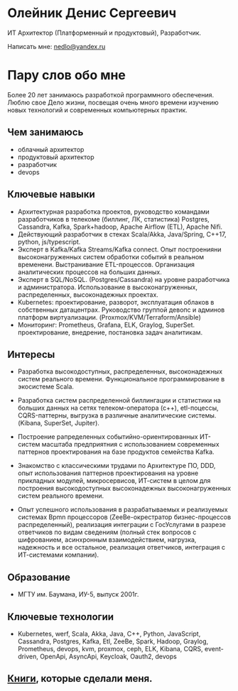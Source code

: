 # Олейник Денис Сергеевич 

ИТ Архитектор (Платформенный и продуктовый), Разработчик.

Написать мне: nedlo@yandex.ru

# Пару слов обо мне

Более 20 лет занимаюсь разработкой программного обеспечения. Люблю свое Дело жизни, посвещая очень много времени изучению новых технологий и современных компьютерных практик.

## Чем занимаюсь

- облачный архитектор
- продуктовый архитектор
- разработчик
- devops

##  Ключевые навыки

- Архитектурная разработка проектов, руководство командами разработчиков в телекоме (биллинг, ЛК, статистика)
Postgres, Cassandra, Kafka, Spark+hadoop, Apache Airflow (ETL), Apache Nifi.
- Действующий разработчик в стеках Scala/Akka, Java/Spring,  C++17, python, js/typescript.
- Эксперт в Kafka/Kafka Streams/Kafka connect. Опыт построенияни высоконагруженных систем обработки событий в реальном временени. Выстранивание ETL-процессов. Организация аналитических процессов на больших данных.
- Эксперт в SQL/NoSQL. (Postgres/Cassandra) на уровне  разработчика и администратора. Использование в высоконагруженных, распределенных, высоконадежных проектах.
- Kubernetes: проектирование, разворот, эксплуатация облаков в собственных датацентрах. Руководство группой девопс и админов платформ виртуализации. (Proxmox/KVM/Terraform/Ansible)
- Мониторинг: Prometheus, Grafana, ELK, Graylog, SuperSet. проектирование, внедрение, постановка задач аналитикам.

## Интересы

- Разработка высокодоступных, распределенных, высоконадежных систем реального времени. Функциональное программирование в экосистеме Scala.

- Разработка систем распределенной биллингации и статистики на больших данных на сетях телеком-оператора (c++),  etl-поцессы, CQRS-паттерны, выгрузка в различные аналитические системы.
(Kibana, SuperSet, Jupiter).  

- Построение рапределенных событийно-ориентированных ИТ-систем масштаба предприятния с использованием современных паттернов проектирования на базе продуктов семейства Kafka.

- Знакомство с классическими трудами по Архитектуре ПО, DDD, опыт использования паттернов проектирования на уровне прикладных модулей, микросервисов, ИТ-систем в целом для построения высокодоступных высоконадежных высоконагруженных систем реального времени.

- Опыт успешного использования в разрабатываемых и реализуемых системах Bpmn процессоров (ZeeBe-окрестратор бизнес-процессов распределенный), реализация интеграции с ГосУслугами в разрезе ответчиков по видам сведениям (полный стек вопросов с шифрованием, асинхронным взаимодействием, нагрузка, надежность и все остальное, реализация ответчиков, интеграция с ИТ-системами компании).

## Образование

- МГТУ им. Баумана, ИУ-5, выпуск 2001г.

## Ключевые технологии

- Kubernetes, werf, Scala, Akka, Java, C++, Python, JavaScript, Cassandra, Postgres, Kafka, Etl, ZeeBe, Spark, Hadoop, Graylog, Prometheus, devops, kvm, proxmox, ceph, ELK, Kibana, CQRS, event-driven, OpenApi, AsyncApi, Keycloak, Oauth2, devops

## [Книги](Books.md), которые сделали меня.
